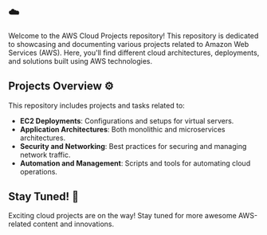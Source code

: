 
## ☁️

Welcome to the AWS Cloud Projects repository! This repository is dedicated to showcasing and documenting various projects related to Amazon Web Services (AWS). Here, you'll find different cloud architectures, deployments, and solutions built using AWS technologies.

## Projects Overview ⚙️

This repository includes projects and tasks related to:

- **EC2 Deployments**: Configurations and setups for virtual servers.
- **Application Architectures**: Both monolithic and microservices architectures.
- **Security and Networking**: Best practices for securing and managing network traffic.
- **Automation and Management**: Scripts and tools for automating cloud operations.

## Stay Tuned! 🌟
Exciting cloud projects are on the way! Stay tuned for more awesome AWS-related content and innovations.
